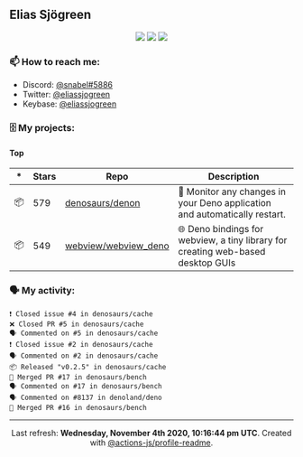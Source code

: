 ## Elias Sjögreen

<p align="center">
  <img src="https://img.shields.io/badge/🎂-dec. 2003-success" />
  <img src="https://img.shields.io/badge/🌎-Stockholm-informational" />
  <img src="https://img.shields.io/badge/👦-He/Him-informational" />
</p>

### 📫 How to reach me:

- Discord: [@snabel#5886](https://discord.com/users/267978757799673866)
- Twitter: [@eliassjogreen](https://twitter.com/eliassjogreen)
- Keybase: [@eliassjogreen](https://keybase.io/eliassjogreen)

### 🗄 My projects:

#### Top
|*|Stars|Repo|Description|
|---|---|---|---|
| 📦 | 579 | [denosaurs/denon](https://github.com/denosaurs/denon) | 👀 Monitor any changes in your Deno application and automatically restart. |
| 📦 | 549 | [webview/webview_deno](https://github.com/webview/webview_deno) | 🌐 Deno bindings for webview, a tiny library for creating web-based desktop GUIs |

### 🗣 My activity:

```
❗️ Closed issue #4 in denosaurs/cache
❌ Closed PR #5 in denosaurs/cache
🗣 Commented on #5 in denosaurs/cache
❗️ Closed issue #2 in denosaurs/cache
🗣 Commented on #2 in denosaurs/cache
📦 Released "v0.2.5" in denosaurs/cache
🎉 Merged PR #17 in denosaurs/bench
🗣 Commented on #17 in denosaurs/bench
🗣 Commented on #8137 in denoland/deno
🎉 Merged PR #16 in denosaurs/bench
```

------------
<p align="center">Last refresh: <b>Wednesday, November 4th 2020, 10:16:44 pm UTC</b>. Created with <a href=https://github.com/marketplace/actions/profile-readme>@actions-js/profile-readme</a>.</p>
